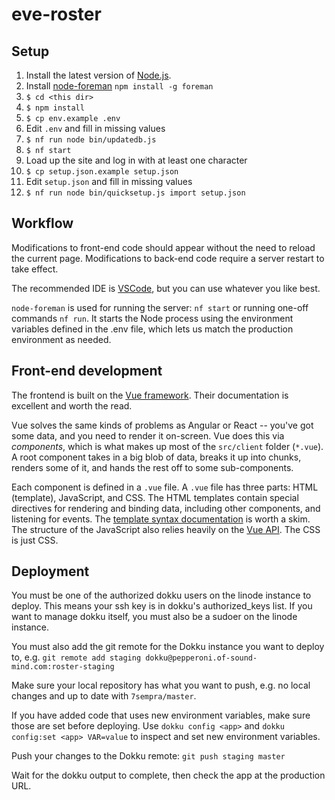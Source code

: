 # eve-roster

## Setup

1. Install the latest version of [Node.js](https://nodejs.org/en/).
2. Install [node-foreman]() `npm install -g foreman`
3. `$ cd <this dir>`
4. `$ npm install`
5. `$ cp env.example .env`
6. Edit `.env` and fill in missing values
7. `$ nf run node bin/updatedb.js`
8. `$ nf start`
9. Load up the site and log in with at least one character
10. `$ cp setup.json.example setup.json`
11. Edit `setup.json` and fill in missing values
12. `$ nf run node bin/quicksetup.js import setup.json`

## Workflow

Modifications to front-end code should appear without the need to reload the
current page. Modifications to back-end code require a server restart to take
effect.

The recommended IDE is [VSCode](https://code.visualstudio.com), but you can use
whatever you like best.

`node-foreman` is used for running the server: `nf start` or running one-off
commands `nf run`.  It starts the Node process using the environment
variables defined in the .env file, which lets us match the production
environment as needed.

## Front-end development

The frontend is built on the [Vue framework](https://vuejs.org/). Their
documentation is excellent and worth the read.

Vue solves the same kinds of problems as Angular or React -- you've got some
data, and you need to render it on-screen. Vue does this via *components*, which
is what makes up most of the `src/client` folder (`*.vue`). A root component
takes in a big blob of data, breaks it up into chunks, renders some of it, and
hands the rest off to some sub-components.

Each component is defined in a `.vue` file. A `.vue` file has three parts:
HTML (template), JavaScript, and CSS. The HTML templates contain special
directives for rendering and binding data, including other components, and
listening for events. The
[template syntax documentation](https://vuejs.org/v2/guide/syntax.html) is
worth a skim. The structure of the JavaScript also relies heavily on the
[Vue API](https://vuejs.org/v2/guide/instance.html). The CSS is just CSS.

## Deployment

You must be one of the authorized dokku users on the linode instance to deploy.
This means your ssh key is in dokku's authorized_keys list.  If you want to
manage dokku itself, you must also be a sudoer on the linode instance.

You must also add the git remote for the Dokku instance you want to deploy to,
e.g. `git remote add staging dokku@pepperoni.of-sound-mind.com:roster-staging`

Make sure your local repository has what you want to push, e.g. no local changes
and up to date with `7sempra/master`.

If you have added code that uses new environment variables, make sure those are
set before deploying.  Use `dokku config <app>` and
`dokku config:set <app> VAR=value` to inspect and set new environment variables.

Push your changes to the Dokku remote: `git push staging master`

Wait for the dokku output to complete, then check the app at the production URL.
